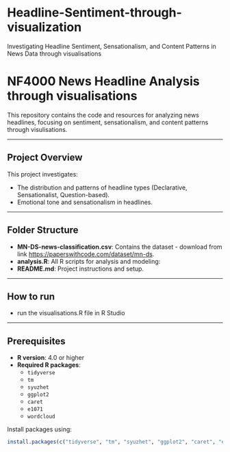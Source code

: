 # Headline-Sentiment-through-visualization

Investigating Headline Sentiment, Sensationalism, and Content Patterns in News Data through visualisations 


# NF4000 News Headline Analysis through visualisations

This repository contains the code and resources for analyzing news headlines, focusing on sentiment, sensationalism, and content patterns through visulisations.

---

## Project Overview
This project investigates:
- The distribution and patterns of headline types (Declarative, Sensationalist, Question-based).
- Emotional tone and sensationalism in headlines.

---

## Folder Structure
- **MN-DS-news-classification.csv**: Contains the dataset - download from link https://paperswithcode.com/dataset/mn-ds.
- **analysis.R**: All R scripts for analysis and modeling:
- **README.md**: Project instructions and setup.

---
## How to run
- run the visualisations.R file in R Studio
  
---

## Prerequisites
- **R version**: 4.0 or higher
- **Required R packages**:
  - `tidyverse`
  - `tm`
  - `syuzhet`
  - `ggplot2`
  - `caret`
  - `e1071`
  - `wordcloud`

Install packages using:
```R
install.packages(c("tidyverse", "tm", "syuzhet", "ggplot2", "caret", "e1071", "wordcloud"))
